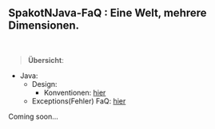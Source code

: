  SpakotNJava-FaQ : Eine Welt, mehrere Dimensionen.
 ------------------------
<br>

> __Übersicht__:

 - Java:
   - Design:
     - Konventionen: [hier](java/design/konventionen/README.md)
   - Exceptions(Fehler) FaQ: [hier](java/fehler/README.md)
   

Coming soon...
